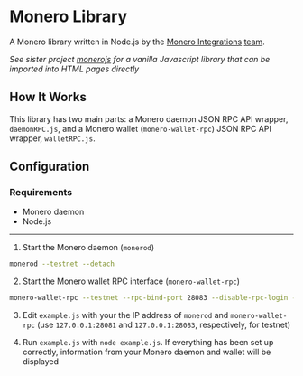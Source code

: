 # Monero Library
A Monero library written in Node.js by the [Monero Integrations](https://monerointegrations.com) [team](https://github.com/sneurlax/moneronodejs/graphs/contributors).

[//]: # (Update contributors link to https://github.com/monero-integrations/moneronodejs/graphs/contributors if/when it is merged in)

*See sister project [monerojs](https://github.com/sneurlax/monerojs) for a vanilla Javascript library that can be imported into HTML pages directly*

[//]: # (Update monerojs repository link to https://github.com/monero-integrations/monerojs if/when it is merged in)

## How It Works
This library has two main parts: a Monero daemon JSON RPC API wrapper, `daemonRPC.js`, and a Monero wallet (`monero-wallet-rpc`) JSON RPC API wrapper, `walletRPC.js`.

## Configuration
### Requirements
 - Monero daemon
 - Node.js

---

1. Start the Monero daemon (`monerod`)
```bash
monerod --testnet --detach
```

2. Start the Monero wallet RPC interface (`monero-wallet-rpc`)
```bash
monero-wallet-rpc --testnet --rpc-bind-port 28083 --disable-rpc-login --wallet-dir /path/to/wallet/directory
```

3. Edit `example.js` with your the IP address of `monerod` and `monero-wallet-rpc` (use `127.0.0.1:28081` and `127.0.0.1:28083`, respectively, for testnet)

4. Run `example.js` with `node example.js`.  If everything has been set up correctly, information from your Monero daemon and wallet will be displayed
